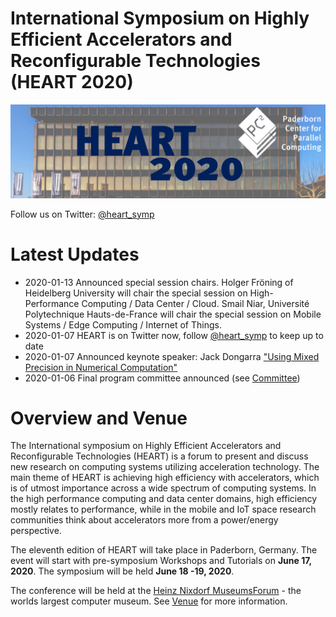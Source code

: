 # International Symposium on Highly Efficient Accelerators and Reconfigurable Technologies (HEART 2020)
![Location of the Symposium](img/home-header.jpg)

Follow us on Twitter: [@heart_symp](https://twitter.com/heart_symp)

# Latest Updates

* 2020-01-13 Announced special session chairs. Holger Fröning of Heidelberg University will chair the special session on High-Performance Computing / Data Center / Cloud. Smail Niar, Université Polytechnique Hauts-de-France will chair the special session on Mobile Systems / Edge Computing / Internet of Things.
* 2020-01-07 HEART is on Twitter now, follow [@heart_symp](https://twitter.com/heart_symp) to keep up to date
* 2020-01-07 Announced keynote speaker: Jack Dongarra ["Using Mixed Precision in Numerical Computation"](keyspeaker.md)
* 2020-01-06 Final program committee announced (see [Committee](committee.md))

# Overview and Venue

The International symposium on Highly Efficient Accelerators and Reconfigurable Technologies (HEART) is a forum to present and discuss new research on computing systems utilizing acceleration technology. The main theme of HEART is achieving high efficiency with accelerators, which is of utmost importance across a wide spectrum of computing systems. In the high performance computing and data center domains, high efficiency mostly relates to performance, while in the mobile and IoT space research communities think about accelerators more from a power/energy perspective.

The eleventh edition of HEART will take place in Paderborn, Germany. The event will start with pre-symposium Workshops and Tutorials on **June 17, 2020**. The symposium will be held **June 18 -19, 2020**.

The conference will be held at the [Heinz Nixdorf MuseumsForum](https://www.hnf.de/en/home.html) - the worlds largest computer museum. See [Venue](venue.md) for more information.
